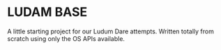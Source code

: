 # LUDAM BASE

A little starting project for our Ludum Dare attempts. Written totally from scratch using only the OS APIs available.
